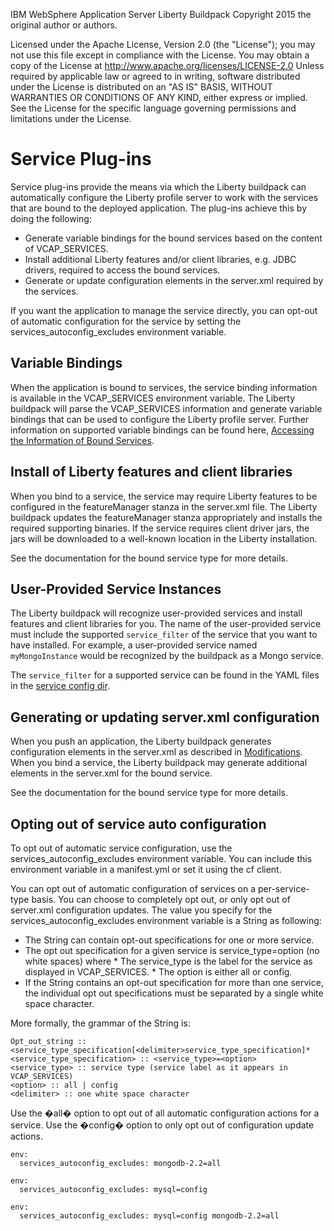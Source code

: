 
IBM WebSphere Application Server Liberty Buildpack
Copyright 2015 the original author or authors.

Licensed under the Apache License, Version 2.0 (the "License");
you may not use this file except in compliance with the License.
You may obtain a copy of the License at
     http://www.apache.org/licenses/LICENSE-2.0
Unless required by applicable law or agreed to in writing, software
distributed under the License is distributed on an "AS IS" BASIS,
WITHOUT WARRANTIES OR CONDITIONS OF ANY KIND, either express or implied.
See the License for the specific language governing permissions and
limitations under the License.

# Service Plug-ins

Service plug-ins provide the means via which the Liberty buildpack can automatically configure the Liberty
profile server to work with the services that are bound to the deployed application. The plug-ins achieve
this by doing the following:

* Generate variable bindings for the bound services based on the content of VCAP_SERVICES.
* Install additional Liberty features and/or client libraries, e.g. JDBC drivers, required to access the bound services.
* Generate or update configuration elements in the server.xml required by the services.

If you want the application to manage the service directly, you can opt-out of automatic configuration for the
service by setting the services_autoconfig_excludes environment variable.

## Variable Bindings

When the application is bound to services, the service binding information is available in the VCAP_SERVICES environment
variable. The Liberty buildpack will parse the VCAP_SERVICES information and generate variable bindings that can be used
to configure the Liberty profile server. Further information on supported variable bindings can be found here, [Accessing
the Information of Bound Services].

## Install of Liberty features and client libraries

When you bind to a service, the service may require Liberty features to be configured in the featureManager stanza in the
server.xml file. The Liberty buildpack updates the featureManager stanza appropriately and installs the required supporting
binaries. If the service requires client driver jars, the jars will be downloaded to a well-known location in the Liberty
installation.

See the documentation for the bound service type for more details.

## User-Provided Service Instances

The Liberty buildpack will recognize user-provided services and install features and client libraries for you. The name
of the user-provided service must include the supported `service_filter` of the service that you want to have installed.
For example, a user-provided service named `myMongoInstance` would be recognized by the buildpack as a Mongo service.

The `service_filter` for a supported service can be found in the YAML files in the [service config dir].

## Generating or updating server.xml configuration

When you push an application, the Liberty buildpack generates configuration elements in the server.xml as described in
[Modifications]. When you bind a service, the Liberty buildpack may generate additional elements in the server.xml for
the bound service.

See the documentation for the bound service type for more details.

## Opting out of service auto configuration

To opt out of automatic service configuration, use the services_autoconfig_excludes environment variable. You can include
this environment variable in a manifest.yml or set it using the cf client.

You can opt out of automatic configuration of services on a per-service-type basis. You can choose to completely opt out,
or only opt out of server.xml configuration updates. The value you specify for the services_autoconfig_excludes environment
variable is a String as following:

*    The String can contain opt-out specifications for one or more service.
*    The opt out specification for a given service is service_type=option (no white spaces) where
    *    The service_type is the label for the service as displayed in VCAP_SERVICES.
    *    The option is either all or config.
*    If the String contains an opt-out specification for more than one service, the individual opt out specifications must
be separated by a single white space character.

More formally, the grammar of the String is:

```
Opt_out_string :: <service_type_specification[<delimiter>service_type_specification]*
<service_type_specification> :: <service_type>=<option>
<service_type> :: service type (service label as it appears in VCAP_SERVICES)
<option> :: all | config
<delimiter> :: one white space character
```

Use the �all� option to opt out of all automatic configuration actions for a service. Use the �config� option to only opt out
of configuration update actions.

```
env:
  services_autoconfig_excludes: mongodb-2.2=all

env:
  services_autoconfig_excludes: mysql=config

env:
  services_autoconfig_excludes: mysql=config mongodb-2.2=all
```

[Accessing the Information of Bound Services]: server-xml-options.md#accessing-the-information-of-bound-services
[Modifications]: server-xml-options.md#serverxml-modifications
[service config dir]: /lib/liberty_buildpack/services/config
